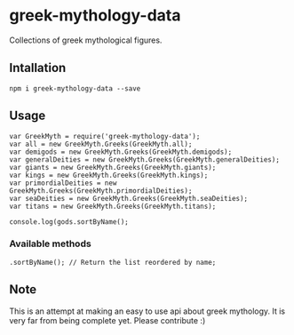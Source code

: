 # greek-mythology-data

Collections of greek mythological figures.

## Intallation

```
npm i greek-mythology-data --save
```

## Usage

```
var GreekMyth = require('greek-mythology-data');
var all = new GreekMyth.Greeks(GreekMyth.all);
var demigods = new GreekMyth.Greeks(GreekMyth.demigods);
var generalDeities = new GreekMyth.Greeks(GreekMyth.generalDeities);
var giants = new GreekMyth.Greeks(GreekMyth.giants);
var kings = new GreekMyth.Greeks(GreekMyth.kings);
var primordialDeities = new GreekMyth.Greeks(GreekMyth.primordialDeities);
var seaDeities = new GreekMyth.Greeks(GreekMyth.seaDeities);
var titans = new GreekMyth.Greeks(GreekMyth.titans);
  
console.log(gods.sortByName();
```

### Available methods
```
.sortByName(); // Return the list reordered by name;
```

## Note
This is an attempt at making an easy to use api about greek mythology. It is very far from being complete yet. Please contribute :)
